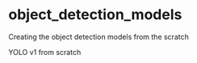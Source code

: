 # object_detection_models
Creating the object detection models from the scratch

YOLO v1 from scratch

